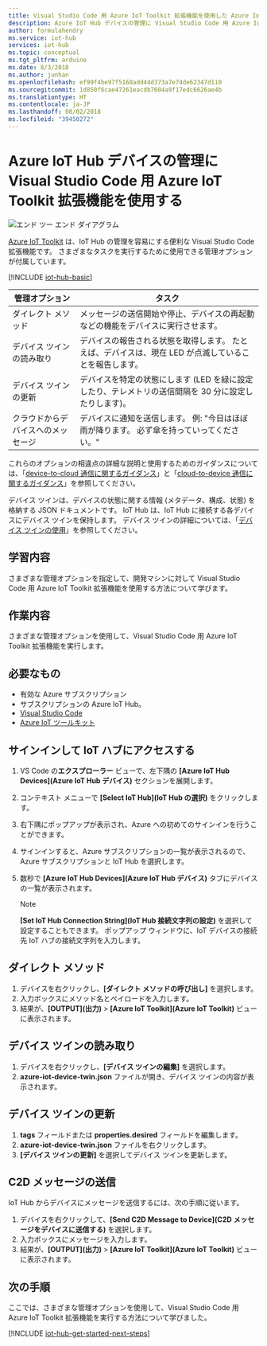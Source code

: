 ```yaml
---
title: Visual Studio Code 用 Azure IoT Toolkit 拡張機能を使用した Azure IoT デバイスの管理 | Microsoft Docs
description: Azure IoT Hub デバイスの管理に Visual Studio Code 用 Azure IoT Toolkit 拡張機能を使用します。この拡張機能では、ダイレクト メソッドとデバイス ツインの必要なプロパティを管理するためのオプションを使用できます。
author: formulahendry
ms.service: iot-hub
services: iot-hub
ms.topic: conceptual
ms.tgt_pltfrm: arduino
ms.date: 8/3/2018
ms.author: junhan
ms.openlocfilehash: ef99f4be97f5168add44d373a7e74de62347d110
ms.sourcegitcommit: 1d850f6cae47261eacdb7604a9f17edc6626ae4b
ms.translationtype: HT
ms.contentlocale: ja-JP
ms.lasthandoff: 08/02/2018
ms.locfileid: "39450272"
---
```

# <a name="use-azure-iot-toolkit-extension-for-visual-studio-code-for-azure-iot-hub-device-management"></a>Azure IoT Hub デバイスの管理に Visual Studio Code 用 Azure IoT Toolkit 拡張機能を使用する

![エンド ツー エンド ダイアグラム](media/iot-hub-get-started-e2e-diagram/2.png)

[Azure IoT Toolkit](https://marketplace.visualstudio.com/items?itemName=vsciot-vscode.azure-iot-toolkit) は、IoT Hub の管理を容易にする便利な Visual Studio Code 拡張機能です。 さまざまなタスクを実行するために使用できる管理オプションが付属しています。

[!INCLUDE [iot-hub-basic](../../includes/iot-hub-basic-whole.md)]

| 管理オプション          | タスク                                                                                                                            |
|----------------------------|---------------------------------------------------------------------------------------------------------------------------------|
| ダイレクト メソッド             | メッセージの送信開始や停止、デバイスの再起動などの機能をデバイスに実行させます。                                        |
| デバイス ツインの読み取り           | デバイスの報告される状態を取得します。 たとえば、デバイスは、現在 LED が点滅していることを報告します。                                    |
| デバイス ツインの更新         | デバイスを特定の状態にします (LED を緑に設定したり、テレメトリの送信間隔を 30 分に設定したりします)。         |
| クラウドからデバイスへのメッセージ   | デバイスに通知を送信します。 例: "今日はほぼ雨が降ります。 必ず傘を持っていってください。"              |

これらのオプションの相違点の詳細な説明と使用するためのガイダンスについては、「[device-to-cloud 通信に関するガイダンス](iot-hub-devguide-d2c-guidance.md)」と「[cloud-to-device 通信に関するガイダンス](iot-hub-devguide-c2d-guidance.md)」を参照してください。

デバイス ツインは、デバイスの状態に関する情報 (メタデータ、構成、状態) を格納する JSON ドキュメントです。 IoT Hub は、IoT Hub に接続する各デバイスにデバイス ツインを保持します。 デバイス ツインの詳細については、「[デバイス ツインの使用](iot-hub-node-node-twin-getstarted.md)」を参照してください。

## <a name="what-you-learn"></a>学習内容

さまざまな管理オプションを指定して、開発マシンに対して Visual Studio Code 用 Azure IoT Toolkit 拡張機能を使用する方法について学びます。

## <a name="what-you-do"></a>作業内容

さまざまな管理オプションを使用して、Visual Studio Code 用 Azure IoT Toolkit 拡張機能を実行します。

## <a name="what-you-need"></a>必要なもの

- 有効な Azure サブスクリプション
- サブスクリプションの Azure IoT Hub。
- [Visual Studio Code](https://code.visualstudio.com/)
- [Azure IoT ツールキット](https://marketplace.visualstudio.com/items?itemName=vsciot-vscode.azure-iot-toolkit)

## <a name="sign-in-to-access-your-iot-hub"></a>サインインして IoT ハブにアクセスする

1. VS Code の**エクスプローラー** ビューで、左下隅の **[Azure IoT Hub Devices]\(Azure IoT Hub デバイス\)** セクションを展開します。
1. コンテキスト メニューで **[Select IoT Hub]\(IoT Hub の選択\)** をクリックします。
1. 右下隅にポップアップが表示され、Azure への初めてのサインインを行うことができます。
1. サインインすると、Azure サブスクリプションの一覧が表示されるので、Azure サブスクリプションと IoT Hub を選択します。
1. 数秒で **[Azure IoT Hub Devices]\(Azure IoT Hub デバイス\)** タブにデバイスの一覧が表示されます。

   > [!Note]
   > **[Set IoT Hub Connection String]\(IoT Hub 接続文字列の設定\)** を選択して設定することもできます。 ポップアップ ウィンドウに、IoT デバイスの接続先 IoT ハブの接続文字列を入力します。

## <a name="direct-methods"></a>ダイレクト メソッド

1. デバイスを右クリックし、**[ダイレクト メソッドの呼び出し]** を選択します。 
1. 入力ボックスにメソッド名とペイロードを入力します。
1. 結果が、**[OUTPUT]\(出力\)** > **[Azure IoT Toolkit]\(Azure IoT Toolkit\)** ビューに表示されます。

## <a name="read-device-twin"></a>デバイス ツインの読み取り

1. デバイスを右クリックし、**[デバイス ツインの編集]** を選択します。 
1. **azure-iot-device-twin.json** ファイルが開き、デバイス ツインの内容が表示されます。

## <a name="update-device-twin"></a>デバイス ツインの更新

1. **tags** フィールドまたは **properties.desired** フィールドを編集します。
1. **azure-iot-device-twin.json** ファイルを右クリックします。
1. **[デバイス ツインの更新]** を選択してデバイス ツインを更新します。

## <a name="send-cloud-to-device-messages"></a>C2D メッセージの送信

IoT Hub からデバイスにメッセージを送信するには、次の手順に従います。
 
1. デバイスを右クリックして、**[Send C2D Message to Device]\(C2D メッセージをデバイスに送信する\)** を選択します。 
1. 入力ボックスにメッセージを入力します。
1. 結果が、**[OUTPUT]\(出力\)** > **[Azure IoT Toolkit]\(Azure IoT Toolkit\)** ビューに表示されます。

## <a name="next-steps"></a>次の手順

ここでは、さまざまな管理オプションを使用して、Visual Studio Code 用 Azure IoT Toolkit 拡張機能を実行する方法について学びました。

[!INCLUDE [iot-hub-get-started-next-steps](../../includes/iot-hub-get-started-next-steps.md)]
